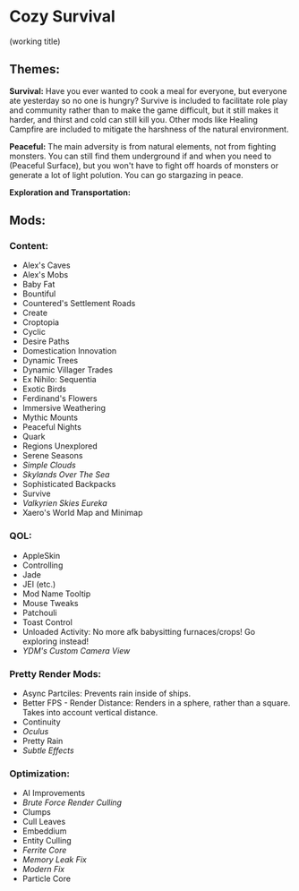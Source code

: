 # Cozy Survival
(working title)

## Themes:
**Survival:** Have you ever wanted to cook a meal for everyone, but everyone ate yesterday so no one is hungry? Survive is included to facilitate role play and community rather than to make the game difficult, but it still makes it harder, and thirst and cold can still kill you. Other mods like Healing Campfire are included to mitigate the harshness of the natural environment.

**Peaceful:** The main adversity is from natural elements, not from fighting monsters. You can still find them underground if and when you need to (Peaceful Surface), but you won't have to fight off hoards of monsters or generate a lot of light polution. You can go stargazing in peace.

**Exploration and Transportation:** 

## Mods:

### Content:
- Alex's Caves
- Alex's Mobs
- Baby Fat
- Bountiful
- Countered's Settlement Roads
- Create
- Croptopia
- Cyclic
- Desire Paths
- Domestication Innovation
- Dynamic Trees
- Dynamic Villager Trades
- Ex Nihilo: Sequentia
- Exotic Birds
- Ferdinand's Flowers
- Immersive Weathering
- Mythic Mounts
- Peaceful Nights
- Quark
- Regions Unexplored
- Serene Seasons
- _Simple Clouds_
- _Skylands Over The Sea_
- Sophisticated Backpacks
- Survive
- _Valkyrien Skies Eureka_
- Xaero's World Map and Minimap

### QOL:
- AppleSkin
- Controlling
- Jade
- JEI (etc.)
- Mod Name Tooltip
- Mouse Tweaks
- Patchouli
- Toast Control
- Unloaded Activity: No more afk babysitting furnaces/crops! Go exploring instead!
- _YDM's Custom Camera View_

### Pretty Render Mods:
- Async Partciles: Prevents rain inside of ships.
- Better FPS - Render Distance: Renders in a sphere, rather than a square. Takes into account vertical distance.
- Continuity
- _Oculus_
- Pretty Rain
- _Subtle Effects_
 
### Optimization:
- AI Improvements
- _Brute Force Render Culling_
- Clumps
- Cull Leaves
- Embeddium
- Entity Culling
- _Ferrite Core_
- _Memory Leak Fix_
- _Modern Fix_
- Particle Core
